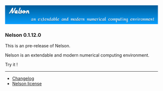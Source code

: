 ![banner](banner_homepage.png)

### Nelson 0.1.12.0

This is an pre-release of Nelson.

Nelson is an extendable and modern numerical computing environment.

Try it !

</div>

* * *

*   [Changelog](changelog.html)
*   [Nelson license](license.html)
